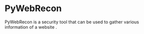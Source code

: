 PyWebRecon
==========

PyWebRecon is a security tool that can be used to gather various information of a website .

